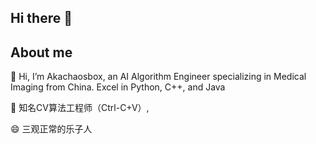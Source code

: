 ## Hi there 👋

<!--
**akachammile/akachammile** is a ✨ _special_ ✨ repository because its `README.md` (this file) appears on your GitHub profile.

Here are some ideas to get you started:

- 🔭 I’m currently working on ...
- 🌱 I’m currently learning ...
- 👯 I’m looking to collaborate on ...
- 🤔 I’m looking for help with ...
- 💬 Ask me about ...
- 📫 How to reach me: ...
- 😄 Pronouns: ...
- ⚡ Fun fact: ...
-->
## About me

🔭 Hi, I’m Akachaosbox, an AI Algorithm Engineer specializing in Medical Imaging from China. Excel in Python, C++, and Java

🔭 知名CV算法工程师（Ctrl-C+V）,

😄 三观正常的乐子人

